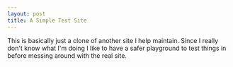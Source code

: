 ```yaml
---
layout: post
title: A Simple Test Site
---
```


This is basically just a clone of another site I help maintain. Since I really don't know what I'm doing I like to have a safer playground to test things in before messing around with the real site.
